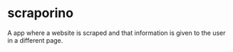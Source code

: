 # scraporino
A app where a website is scraped and that information is given to the user in a different page.
